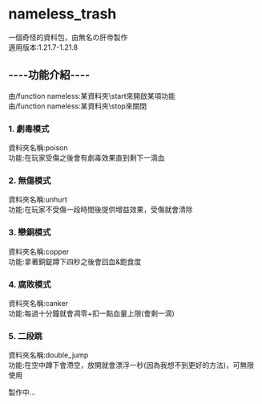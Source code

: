 # nameless_trash
一個奇怪的資料包，由無名の肝帝製作\
適用版本:1.21.7-1.21.8

## ----功能介紹----
由/function nameless:某資料夾\start來開啟某項功能\
由/function nameless:某資料夾\stop來關閉

### 1. 劇毒模式
資料夾名稱:poison\
功能:在玩家受傷之後會有劇毒效果直到剩下一滴血

### 2. 無傷模式
資料夾名稱:unhurt\
功能:在玩家不受傷一段時間後提供增益效果，受傷就會清除

### 3. 戀銅模式
資料夾名稱:copper\
功能:拿著銅錠蹲下四秒之後會回血&飽食度

### 4. 腐敗模式
資料夾名稱:canker\
功能:每過十分鐘就會凋零+扣一點血量上限(會剩一滴)

### 5. 二段跳
資料夾名稱:double_jump\
功能:在空中蹲下會滯空，放開就會漂浮一秒(因為我想不到更好的方法)，可無限使用

製作中...
